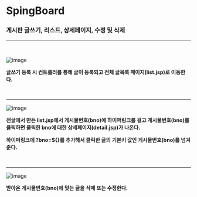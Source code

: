 # SpingBoard

<h3>게시판 글쓰기, 리스트, 상세페이지, 수정 및 삭제</h3>
<hr>
<br>

![image](https://user-images.githubusercontent.com/71121027/100572833-cf4c1180-3319-11eb-9c2b-6bc12d53990d.png)

<b>글쓰기 등록 시 컨트롤러를 통해 글이 등록되고 전체 글목록 페이지(list.jsp)로 이동한다.</b>

<br>

<hr>

![image](https://user-images.githubusercontent.com/71121027/100572951-14704380-331a-11eb-9731-03d37f05f53b.png)

<b>전글에서 만든 list.jsp에서 게시물번호(bno)에 하이퍼링크를 걸고 게시물번호(bno)를 클릭하면 클릭한 bno에 대한 상세페이지(detail.jsp)가 나온다.</b>

<b>하이퍼링크에 ?bno=${}를 추가해서 클릭한 글의 기본키 값인 게시물번호(bno)를 넘겨준다.</b>

<br>

<hr>

![image](https://user-images.githubusercontent.com/71121027/100572979-24882300-331a-11eb-9f97-8b3d6527c193.png)

<b>받아온 게시물번호(bno)에 맞는 글을 삭제 또는 수정한다.</b>
